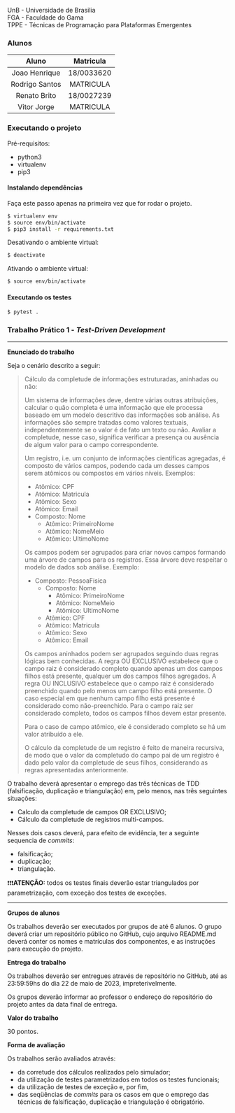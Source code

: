 UnB - Universidade de Brasilia  
FGA - Faculdade do Gama  
TPPE - Técnicas de Programação para Plataformas Emergentes  

### Alunos

|  Aluno   |    Matricula  |
| :------: |:-------------:|
| Joao Henrique  | 18/0033620 |
| Rodrigo Santos | MATRICULA  |
| Renato Brito   | 18/0027239  |
| Vitor Jorge    | MATRICULA  |

### Executando o projeto

Pré-requisitos:
- python3
- virtualenv
- pip3

#### Instalando dependências

Faça este passo apenas na primeira vez que for rodar o projeto.
```bash
$ virtualenv env
$ source env/bin/activate
$ pip3 install -r requirements.txt
```

Desativando o ambiente virtual:
```bash
$ deactivate
```

Ativando o ambiente virtual:
```bash
$ source env/bin/activate
```

#### Executando os testes
```bash
$ pytest .
```

### Trabalho Prático 1 - _Test-Driven Development_

---

**Enunciado do trabalho** 

Seja o cenário descrito a seguir: 

> Cálculo da completude de informações estruturadas, aninhadas ou não: 
> 
> Um sistema de informações deve, dentre várias outras atribuições, calcular o
> quão completa é uma informação que ele processa baseado em um modelo
> descritivo das informações sob análise. As informações são sempre tratadas
> como valores textuais, independentemente se o valor é de fato um texto ou não.
> Avaliar a completude, nesse caso, significa verificar a presença ou ausência
> de algum valor para o campo correspondente. 
> 
> Um registro, i.e. um conjunto de informações científicas agregadas, é composto
> de vários campos, podendo cada um desses campos serem atômicos ou compostos em
> vários níveis. Exemplos: 
> * Atômico: CPF
> * Atômico: Matricula
> * Atômico: Sexo 
> * Atômico: Email
> * Composto: Nome
>   * Atômico: PrimeiroNome
>   * Atômico: NomeMeio
>   * Atômico: UltimoNome
> 
> Os campos podem ser agrupados para criar novos campos formando uma árvore de
> campos para os registros. Essa árvore deve respeitar o modelo de dados sob
> análise. Exemplo:
> * Composto: PessoaFisica
>   * Composto: Nome
>     * Atômico: PrimeiroNome
>     * Atômico: NomeMeio
>     * Atômico: UltimoNome
>   * Atômico: CPF
>   * Atômico: Matricula
>   * Atômico: Sexo 
>   * Atômico: Email
> 
> Os campos aninhados podem ser agrupados seguindo duas regras lógicas bem
> conhecidas. A regra OU EXCLUSIVO estabelece que o campo raiz é considerado
> completo quando apenas um dos campos filhos está presente, qualquer um dos
> campos filhos agregados. A regra OU INCLUSIVO estabelece que o campo raiz é
> considerado preenchido quando pelo menos um campo filho está presente. O caso
> especial em que nenhum campo filho está presente é considerado como
> não-preenchido. Para o campo raiz ser considerado completo, todos os campos
> filhos devem estar presente. 
> 
> Para o caso de campo atômico, ele é considerado completo se há um valor
> atribuído a ele. 
> 
> O cálculo da completude de um registro é feito de maneira recursiva, de modo
> que o valor da completudo do campo pai de um registro é dado pelo valor da
> completude de seus filhos, considerando as regras apresentadas anteriormente. 




O trabalho deverá apresentar o emprego das três técnicas de TDD (falsificação,
duplicação e triangulação) em, pelo menos, nas três seguintes situações: 

* Calculo da completude de campos OR EXCLUSIVO; 
* Cálculo da completude de registros multi-campos.

Nesses dois casos deverá, para efeito de evidência, ter a seguinte sequencia de
_commits_:
* falsificação; 
* duplicação; 
* triangulação.


:exclamation::exclamation::exclamation:**ATENÇÃO:** todos os testes finais
deverão estar triangulados por parametrização, com exceção dos testes de
exceções.

---

**Grupos de alunos**

Os trabalhos deverão ser executados por grupos de até 6 alunos. O grupo deverá
criar um repositório público no GitHub, cujo arquivo README.md deverá conter os
nomes e matrículas dos componentes, e as instruções para execução do projeto.

**Entrega do trabalho**

Os trabalhos deverão ser entregues através de repositório no GitHub, até as
23:59:59hs do dia 22 de maio de 2023, impreterivelmente. 

Os grupos deverão informar ao professor o endereço do repositório do projeto
antes da data final de entrega. 

**Valor do trabalho**

30 pontos. 

**Forma de avaliação**

Os trabalhos serão avaliados através:

- da corretude dos cálculos realizados pelo simulador;
- da utilização de testes parametrizados em todos os testes funcionais; 
- da utilização de testes de exceção e, por fim, 
- das seqüências de _commits_ para os casos em que o emprego das técnicas de
  falsificação, duplicação e triangulação é obrigatório.

